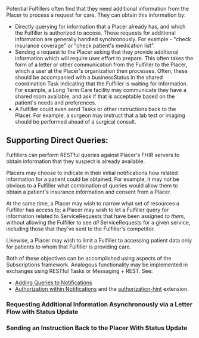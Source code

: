 Potential Fulfillers often find that they need additional information from the Placer to process a request for care. They can obtain this information by:

* Directly querying for information that a Placer already has, and which the Fulfiller is authorized to access. These requests for additional information are generally handled synchronously. For example - "check insurance coverage" or "check patient's medication list". 
* Sending a request to the Placer asking that they provide additional information which will require user effort to prepare. This often takes the form of a letter or other communication from the Fulfiller to the Placer, which a user at the Placer's organization then processes. Often, these should be accompanied with a businessStatus in the shared coordination Task indicating that the Fulfiller is waiting for information. For example, a Long Term Care facility may communicate they have a shared room available, and ask if that is acceptable based on the patient's needs and preferences.
* A Fulfiller could even send Tasks or other instructions back to the Placer. For example, a surgeon may instruct that a lab test or imaging should be performed ahead of a surgical consult. 

## Supporting Direct Queries:
Fulfillers can perform RESTful queries against Placer's FHIR servers to obtain information that they suspect is already available.

Placers may choose to indicate in their initial notifications how related information for a patient could be obtained. For example, it may not be obvious to a Fulfiller what combination of queries would allow them to obtain a patient's insurance information and consent from a Placer.

At the same time, a Placer may wish to narrow what set of resources a Fulfiller has access to; a Placer may wish to let a Fulfiller query for information related to ServiceRequests that have been assigned *to them*, without allowing the Fulfiller to see *all* ServiceRequests for a given service, including those that they've sent to the Fulfiller's competitor.

Likewise, a Placer may wish to limit a Fulfiller to accessing patient data only for patients to whom that Fulfiller is providing care.

Both of these objectives can be accomplished using aspects of the Subscriptions framework. Analogous functionality may be implemented in exchanges using RESTful Tasks or Messaging + REST. See:
* [Adding Queries to Notifications ]([url](https://build.fhir.org/ig/HL7/fhir-subscription-backport-ig/StructureDefinition-notification-authorization-hint.html))
* [Authorization within Notifications]([url](https://build.fhir.org/ig/HL7/fhir-subscription-backport-ig/StructureDefinition-notification-authorization-hint.html)) and the [authorization-hint]([url](https://build.fhir.org/ig/HL7/fhir-subscription-backport-ig/StructureDefinition-notification-authorization-hint.html)) extension.


### Requesting Additional Information Asynchronously via a Letter Flow with Status Update


### Sending an Instruction Back to the Placer With Status Update
